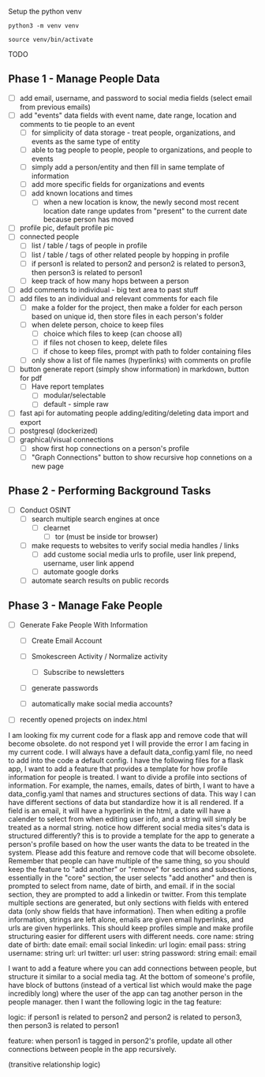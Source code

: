 
Setup the python venv

```
python3 -m venv venv
```

```
source venv/bin/activate
```


TODO

## Phase 1 - Manage People Data


 - [ ] add email, username, and password to social media fields (select email from previous emails)
 - [ ] add "events" data fields with event name, date range, location and comments to tie people to an event
 	- [ ] for simplicity of data storage - treat people, organizations, and events as the same type of entity
  	- [ ] able to tag people to people, people to organizations, and people to events
   	- [ ] simply add a person/entity and then fill in same template of information
   	- [ ] add more specific fields for organizations and events
   	- [ ] add known locations and times
   		- [ ] when a new location is know, the newly second most recent location date range updates from "present" to the current date because person has moved
 - [ ] profile pic, default profile pic
 - [ ] connected people
	- [ ] list / table / tags of people in profile
	- [ ] list / table / tags of other related people by hopping in profile
	- [ ] if person1 is related to person2 and person2 is related to person3, then person3 is related to person1
	- [ ] keep track of how many hops between a person
 - [ ] add comments to individual - big text area to past stuff
 - [ ] add files to an individual and relevant comments for each file
	- [ ] make a folder for the project, then make a folder for each person based on unique id, then store files in each person's folder
	- [ ] when delete person, choice to keep files
		- [ ] choice which files to keep (can choose all)
		- [ ] if files not chosen to keep, delete files
		- [ ] if chose to keep files, prompt with path to folder containing files
	- [ ] only show a list of file names (hyperlinks) with comments on profile
 - [ ] button generate report (simply show information) in markdown, button for pdf
 	- [ ] Have report templates
  		- [ ] modular/selectable 
  		- [ ] default - simple raw	
 - [ ] fast api for automating people adding/editing/deleting data import and export
 - [ ] postgresql (dockerized)
 - [ ] graphical/visual connections
	- [ ] show first hop connections on a person's profile
	- [ ] "Graph Connections" button to show recursive hop connetions on a new page

## Phase 2 - Performing Background Tasks
 - [ ] Conduct OSINT
 	- [ ] search multiple search engines at once
  		- [ ] clearnet
    		- [ ] tor (must be inside tor browser) 	 
 	- [ ] make requests to websites to verify social media handles / links
  		- [ ] add custome social media urls to profile, user link prepend, username, user link append  	
        - [ ] automate google dorks
	- [ ] automate search results on public records

## Phase 3 - Manage Fake People
 - [ ] Generate Fake People With Information
 	- [ ] Create Email Account
  	- [ ] Smokescreen Activity / Normalize activity
   		- [ ] Subscribe to newsletters
	- [ ] generate passwords
 	- [ ] automatically make social media accounts? 


 - [ ] recently opened projects on index.html


I am looking fix my current code for a flask app and remove code that will become obsolete. do not respond yet I will provide the error I am facing in my current code. I will always have a default data_config.yaml file, no need to add into the code a default config. 
I have the following files for a flask app, I want to add a feature that provides a template for how profile information for people is treated. I want to divide a profile into sections of information. For example, the names, emails, dates of birth, I want to have a data_config.yaml that names and structures sections of data. This way I can have different sections of data but standardize how it is all rendered. If a field is an email, it will have a hyperlink in the html, a date will have a calender to select from when editing user info, and a string will simply be treated as a normal string. notice how different social media sites's data is structured differently? this is to provide a template for the app to generate a person's profile based on how the user wants the data to be treated in the system. Please add this feature and remove code that will become obsolete. Remember that people can have multiple of the same thing, so you should keep the feature to "add another" or "remove" for sections and subsections, essentially in the  "core" section, the user selects "add another" and then is prompted to select from name, date of birth, and email. if in the social section, they are prompted to add a linkedin or twitter. From this template multiple sections are generated, but only sections with fields with entered data (only show fields that have information). Then when editing a profile information, strings are left alone, emails are given email hyperlinks, and urls are given hyperlinks. This should keep profiles simple and make profile structuring easier for different users with different needs.
    core
        name: string
        date of birth: date
        email: email
    social
        linkedin: url
            login: email
            pass: string
            username: string
            url: url
        twitter: url
            user: string
            password: string
            email: email


I want to add a feature where you can add connections between people, but structure it similar to a social media tag. At the bottom of someone's profile, have block of buttons (instead of a vertical list which would make the page incredibly long) where the user of the app can tag another person in the people manager. then I want the following logic in the tag feature:

logic: if person1 is related to person2 and person2 is related to person3, then person3 is related to person1

feature: when person1 is tagged in person2's profile, update all other connections between people in the app recursively.

(transitive relationship logic)